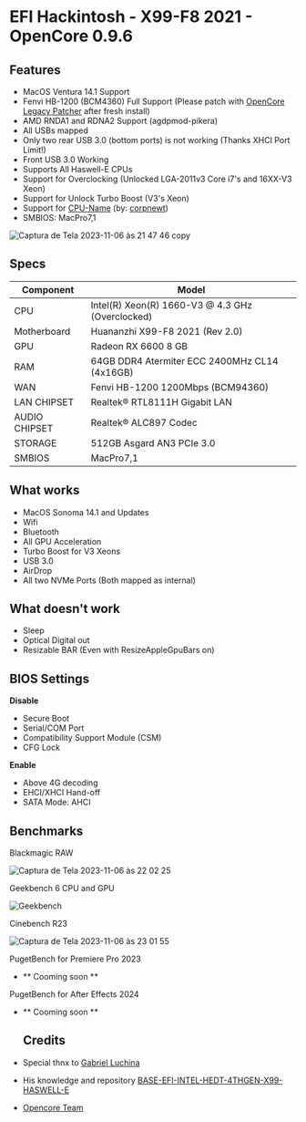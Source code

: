 # EFI Hackintosh - X99-F8 2021 - OpenCore 0.9.6

## Features
- MacOS Ventura 14.1 Support
- Fenvi HB-1200 (BCM4360) Full Support (Please patch with <a href="https://github.com/dortania/OpenCore-Legacy-Patcher"> OpenCore Legacy Patcher</a> after fresh install)
- AMD RNDA1 and RDNA2 Support (agdpmod-pikera)
- All USBs mapped
- Only two rear USB 3.0 (bottom ports) is not working (Thanks XHCI Port Limit!)
- Front USB 3.0 Working
- Supports All Haswell-E CPUs
- Support for Overclocking (Unlocked LGA-2011v3 Core i7's and 16XX-V3 Xeon)
- Support for Unlock Turbo Boost (V3's Xeon)
- Support for <a href="https://github.com/corpnewt/CPU-Name"> CPU-Name</a> (by: <a href="https://github.com/corpnewt/"> corpnewt</a>)
- SMBIOS: MacPro7,1

![Captura de Tela 2023-11-06 às 21 47 46 copy](https://github.com/moesuito/EFI-Hackintosh_X99-F8-2021_OC-0.9.6/assets/57041838/6ae25a2f-feaf-4c6a-848e-b0f78403eaa2)
## **Specs**
| **Component** | **Model** |
| ------------- | --------- |
| CPU | Intel(R) Xeon(R) 1660-V3 @ 4.3 GHz (Overclocked) |
| Motherboard | Huananzhi X99-F8 2021 (Rev 2.0) |
| GPU | Radeon RX 6600 8 GB |
| RAM | 64GB DDR4 Atermiter ECC 2400MHz CL14 (4x16GB) |
| WAN | Fenvi HB-1200 1200Mbps (BCM94360) |
| LAN CHIPSET | Realtek® RTL8111H Gigabit LAN |
| AUDIO CHIPSET | Realtek® ALC897 Codec |
| STORAGE | 512GB Asgard AN3 PCIe 3.0 |
| SMBIOS | MacPro7,1 |
## **What works**
- MacOS Sonoma 14.1 and Updates
- Wifi
- Bluetooth
- All GPU Acceleration
- Turbo Boost for V3 Xeons
- USB 3.0
- AirDrop
- All two NVMe Ports (Both mapped as internal)

## **What doesn't work**
- Sleep
- Optical Digital out
- Resizable BAR (Even with ResizeAppleGpuBars on)

## BIOS Settings

**Disable**
- Secure Boot
- Serial/COM Port
- Compatibility Support Module (CSM)
- CFG Lock

**Enable**
- Above 4G decoding
- EHCI/XHCI Hand-off
- SATA Mode: AHCI

## Benchmarks

Blackmagic RAW

![Captura de Tela 2023-11-06 às 22 02 25](https://github.com/moesuito/EFI-Hackintosh_X99-F8-2021_OC-0.9.6/assets/57041838/2075a997-aec3-48ab-b52e-f9c10cd82c56)

Geekbench 6 CPU and GPU

![Geekbench](https://github.com/moesuito/Hackintosh_EFI_X99-F8_Xeon-E5-1660-V3_Radeon-RX6600/assets/57041838/b02d3741-35f3-4ccd-b5ce-9ed96ecc7634)

Cinebench R23

![Captura de Tela 2023-11-06 às 23 01 55](https://github.com/moesuito/Hackintosh_EFI_X99-F8_Xeon-E5-1660-V3_Radeon-RX6600/assets/57041838/b47ee4ee-a9cd-42d4-a550-d2b0487ba629)

PugetBench for Premiere Pro 2023

- ** Cooming soon **

PugetBench for After Effects 2024

- ** Cooming soon **

  ## Credits
- <p>Special thnx to <a href="https://github.com/luchina-gabriel/"> Gabriel Luchina</a></p>
- <p>His knowledge and repository <a href="https://github.com/luchina-gabriel/BASE-EFI-INTEL-HEDT-4THGEN-X99-HASWELL-E"> BASE-EFI-INTEL-HEDT-4THGEN-X99-HASWELL-E</a></p>

- [Opencore Team](https://dortania.github.io/getting-started/)
